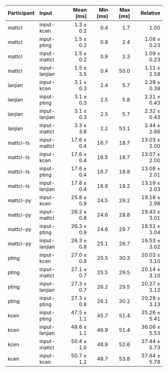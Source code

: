 | Participant | Input | Mean [ms] | Min [ms] | Max [ms] | Relative |
|:---|:---|---:|---:|---:|---:|
| mattcl | input-kcen | 1.3 ± 0.2 | 0.4 | 1.7 | 1.00 |
| mattcl | input-pting | 1.5 ± 0.2 | 0.8 | 2.4 | 1.08 ± 0.23 |
| mattcl | input-mattcl | 1.5 ± 0.2 | 0.9 | 2.3 | 1.09 ± 0.23 |
| mattcl | input-lanjian | 1.5 ± 3.5 | 0.4 | 50.0 | 1.11 ± 2.58 |
| lanjian | input-kcen | 3.1 ± 0.3 | 2.4 | 5.7 | 2.29 ± 0.39 |
| lanjian | input-pting | 3.1 ± 0.3 | 2.5 | 5.8 | 2.31 ± 0.43 |
| lanjian | input-lanjian | 3.1 ± 0.3 | 2.5 | 5.7 | 2.32 ± 0.43 |
| lanjian | input-mattcl | 3.3 ± 3.6 | 2.2 | 53.1 | 2.44 ± 2.66 |
| mattcl-ts | input-mattcl | 17.6 ± 0.4 | 16.7 | 18.7 | 13.03 ± 2.00 |
| mattcl-ts | input-kcen | 17.6 ± 0.4 | 16.5 | 18.7 | 13.07 ± 2.00 |
| mattcl-ts | input-pting | 17.6 ± 0.4 | 16.7 | 18.8 | 13.08 ± 2.01 |
| mattcl-ts | input-lanjian | 17.8 ± 0.4 | 16.6 | 19.2 | 13.19 ± 2.03 |
| mattcl-py | input-kcen | 25.8 ± 0.9 | 24.5 | 29.2 | 19.16 ± 2.98 |
| mattcl-py | input-mattcl | 26.2 ± 0.8 | 24.6 | 28.8 | 19.43 ± 3.01 |
| mattcl-py | input-pting | 26.3 ± 0.9 | 24.6 | 29.7 | 19.52 ± 3.04 |
| mattcl-py | input-lanjian | 26.3 ± 0.8 | 25.1 | 28.7 | 19.53 ± 3.02 |
| pting | input-kcen | 27.0 ± 0.8 | 25.5 | 30.3 | 20.03 ± 3.10 |
| pting | input-mattcl | 27.1 ± 0.7 | 25.5 | 29.5 | 20.14 ± 3.10 |
| pting | input-lanjian | 27.3 ± 0.7 | 26.2 | 29.5 | 20.27 ± 3.12 |
| pting | input-pting | 27.3 ± 0.8 | 26.1 | 30.2 | 20.28 ± 3.13 |
| kcen | input-pting | 47.5 ± 1.1 | 45.7 | 51.4 | 35.26 ± 5.41 |
| kcen | input-lanjian | 48.6 ± 1.1 | 46.9 | 51.4 | 36.06 ± 5.53 |
| kcen | input-mattcl | 50.4 ± 1.0 | 48.9 | 52.6 | 37.44 ± 5.73 |
| kcen | input-kcen | 50.7 ± 1.2 | 48.7 | 53.8 | 37.64 ± 5.78 |
